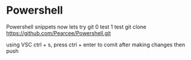 # Powershell
Powershell snippets
now lets try git
0 test
1 test
git clone https://github.com/Pearcee/Powershell.git

using VSC 
ctrl + s, press ctrl + enter to comit 
after making changes
then push



